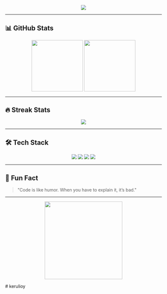 <!-- Profil GitHub Kerulioy -->

<p align="center">
  <img src="https://readme-typing-svg.herokuapp.com?size=24&duration=4000&color=00F7FF&center=true&vCenter=true&width=600&lines=Hi+there%2C+I'm+Kerulioy+%F0%9F%91%8B;Welcome+to+my+GitHub+Profile!;Web+Developer+%26+UI+Designer;Always+learning+new+things+🚀" />
</p>

---

## 📊 GitHub Stats
<p align="center">
  <img src="https://github-readme-stats.vercel.app/api?username=kerulioy&show_icons=true&theme=tokyonight" height="165">
  <img src="https://github-readme-stats.vercel.app/api/top-langs/?username=kerulioy&layout=compact&theme=tokyonight" height="165">
</p>

---

## 🔥 Streak Stats
<p align="center">
  <img src="https://streak-stats.demolab.com?user=kerulioy&theme=tokyonight&hide_border=true" />
</p>

---

## 🛠 Tech Stack
<p align="center">
  <img src="https://img.shields.io/badge/JavaScript-323330?style=for-the-badge&logo=javascript&logoColor=F7DF1E" />
  <img src="https://img.shields.io/badge/Node.js-339933?style=for-the-badge&logo=nodedotjs&logoColor=white" />
  <img src="https://img.shields.io/badge/Figma-F24E1E?style=for-the-badge&logo=figma&logoColor=white" />
  <img src="https://img.shields.io/badge/GitHub-181717?style=for-the-badge&logo=github&logoColor=white" />
</p>

---

## 🎯 Fun Fact
> "Code is like humor. When you have to explain it, it’s bad."

---

<p align="center">
  <img src="https://media.giphy.com/media/WUlplcMpOCEmTGBtBW/giphy.gif" width="250" />
</p>
# kerulioy
